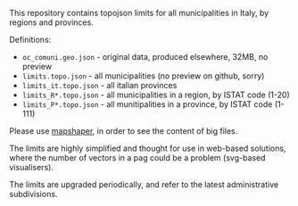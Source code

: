 This repository contains topojson limits for all municipalities in Italy, 
by regions and provinces.

Definitions:
- `oc_comuni.geo.json`  - original data, produced elsewhere, 32MB, no preview
- `limits.topo.json`    - all municipalities (no preview on github, sorry)
- `limits_it.topo.json` - all italian provinces
- `limits_R*.topo.json` - all municipalities in a region, by ISTAT code (1-20)
- `limits_P*.topo.json` - all munitipalities in a province, by ISTAT code (1-111)

Please use [mapshaper](https://mapshaper.org), in order to see the content of big files.

The limits are highly simplified and thought for use in web-based solutions, where the number of vectors in a pag
could be a problem (svg-based visualisers).

The limits are upgraded periodically, and refer to the latest administrative subdivisions.
